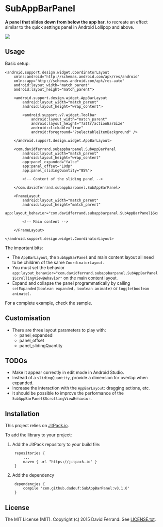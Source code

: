 # SubAppBarPanel

**A panel that slides down from below the app bar**, to recreate an effect similar to the quick settings panel in Android Lollipop and above.

![](https://github.com/dadouf/SubAppBarPanel/blob/master/art/demo.gif)

## Usage

Basic setup:

    <android.support.design.widget.CoordinatorLayout
        xmlns:android="http://schemas.android.com/apk/res/android"
        xmlns:app="http://schemas.android.com/apk/res-auto"
        android:layout_width="match_parent"
        android:layout_height="match_parent">
        
        <android.support.design.widget.AppBarLayout
            android:layout_width="match_parent"
            android:layout_height="wrap_content">
            
            <android.support.v7.widget.Toolbar
                android:layout_width="match_parent"
                android:layout_height="?attr/actionBarSize"
                android:clickable="true"
                android:foreground="?selectableItemBackground" />
                
        </android.support.design.widget.AppBarLayout>
        
        <com.davidferrand.subappbarpanel.SubAppBarPanel
            android:layout_width="match_parent"
            android:layout_height="wrap_content"
            app:panel_expanded="false"
            app:panel_offset="10dp"
            app:panel_slidingQuantity="85%">
            
            <!-- Content of the sliding panel -->
            
        </com.davidferrand.subappbarpanel.SubAppBarPanel>
    
        <FrameLayout
            android:layout_width="match_parent"
            android:layout_height="match_parent"
            app:layout_behavior="com.davidferrand.subappbarpanel.SubAppBarPanel$ScrollingViewBehavior">
            
            <!-- Main content -->
            
        </FrameLayout>
            
    </android.support.design.widget.CoordinatorLayout>

The important bits:

* The `AppBarLayout`, the `SubAppBarPanel` and main content layout all need to be children of the same `CoordinatorLayout`.
* You must set the behavior `app:layout_behavior="com.davidferrand.subappbarpanel.SubAppBarPanel$ScrollingViewBehavior"` on the main content layout.
* Expand and collapse the panel programmatically by calling `setExpanded(boolean expanded, boolean animate)` or `toggle(boolean animate)`.

For a complete example, check the sample.

## Customisation

* There are three layout parameters to play with:
    * panel_expanded
    * panel_offset
    * panel_slidingQuantity

## TODOs

* Make it appear correctly in edit mode in Android Studio.
* Instead of a `slidingQuantity`, provide a dimension for overlap when expanded.
* Increase the interaction with the `AppBarLayout`: dragging actions, etc.
* It should be possible to improve the performance of the `SubAppBarPanel$ScrollingViewBehavior`.

## Installation

This project relies on [JitPack.io](https://jitpack.io/).

To add the library to your project:

1. Add the JitPack repository to your build file:

    	repositories {
    		...
    		maven { url "https://jitpack.io" }
    	}

2. Add the dependency

    	dependencies {
    	    compile 'com.github.dadouf:SubAppBarPanel:v0.1.0'
    	}

## License

The MIT License (MIT). Copyright (c) 2015 David Ferrand.
See [LICENSE.txt](https://github.com/dadouf/SubAppBarPanel/blob/master/LICENSE.txt).
